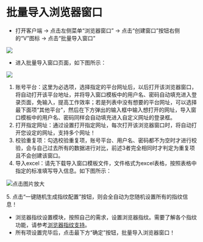 # 批量导入浏览器窗口



* 打开客户端 -> 点击左侧菜单“浏览器窗口” -> 点击“创建窗口”按钮右侧的“V”图标 -> 点击“批量导入窗口”

![](../../.gitbook/assets/企业微信截图\_16717740933284.png)

* 进入批量导入窗口页面，如下图所示：

![](../../.gitbook/assets/企业微信截图\_16717670151526.png)

1. 账号平台：这里为必选项，选择指定的平台网址后，以后打开该浏览器窗口，将自动打开该平台地址，并将导入窗口模板中的用户名、密码自动填充进入登录页面，免输入，提高工作效率；若是列表中没有想要的平台网址，可以选择最下面项“其他平台”，然后在下方弹出的输入框中输入想打开的网址，导入窗口模板中的用户名、密码同样会自动填充进入自定义网址的登录框。
2. 打开指定网址：通过设置打开指定网址，每次打开该浏览器窗口时，将自动打开您设定的网址，支持多个网址！
3. 校验重复项：勾选校验重复项，账号平台、用户名、密码都不为空时才进行校验，会与自己过去所有的数据进行对比，前述3者完全相同时才判定为重复项且不会创建该窗口。
4. 导入excel：请先下载导入窗口模板文件，文件格式为excel表格，按照表格中指定的标准填写导入信息。如下图所示：

![点击图片放大](../../.gitbook/assets/企业微信截图\_16717667041181.png)

&#x20; 5\. 点击“一键随机生成指纹配置”按钮，则会全自动为您随机设置所有的指纹信息！

* 浏览器指纹设置模块，按照自己的需求，设置浏览器指纹。需要了解各个指纹功能，请参考[浏览器指纹支持](../../fingerprint/)。
* 所有项设置完毕后，点击最下方“确定”按钮，批量导入浏览器窗口！

